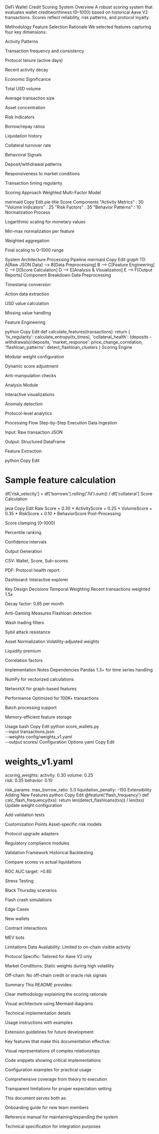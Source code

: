 DeFi Wallet Credit Scoring System
Overview
A robust scoring system that evaluates wallet creditworthiness (0–1000) based on historical Aave V2 transactions. Scores reflect reliability, risk patterns, and protocol loyalty.

Methodology
Feature Selection Rationale
We selected features capturing four key dimensions:

Activity Patterns

Transaction frequency and consistency

Protocol tenure (active days)

Recent activity decay

Economic Significance

Total USD volume

Average transaction size

Asset concentration

Risk Indicators

Borrow/repay ratios

Liquidation history

Collateral turnover rate

Behavioral Signals

Deposit/withdrawal patterns

Responsiveness to market conditions

Transaction timing regularity

Scoring Approach
Weighted Multi-Factor Model

mermaid
Copy
Edit
pie title Score Components
    "Activity Metrics" : 30
    "Volume Indicators" : 25
    "Risk Factors" : 35
    "Behavior Patterns" : 10
Normalization Process

Logarithmic scaling for monetary values

Min-max normalization per feature

Weighted aggregation

Final scaling to 0–1000 range

System Architecture
Processing Pipeline
mermaid
Copy
Edit
graph TD
    A[Raw JSON Data] --> B[Data Preprocessing]
    B --> C[Feature Engineering]
    C --> D[Score Calculation]
    D --> E[Analysis & Visualization]
    E --> F[Output Reports]
Component Breakdown
Data Preprocessing

Timestamp conversion

Action data extraction

USD value calculation

Missing value handling

Feature Engineering

python
Copy
Edit
def calculate_features(transactions):
    return {
        'tx_regularity': calculate_entropy(tx_times),
        'collateral_health': (deposits - withdrawals)/deposits,
        'market_response': price_change_correlation,
        'flashloan_patterns': detect_flashloan_clusters
    }
Scoring Engine

Modular weight configuration

Dynamic score adjustment

Anti-manipulation checks

Analysis Module

Interactive visualizations

Anomaly detection

Protocol-level analytics

Processing Flow
Step-by-Step Execution
Data Ingestion

Input: Raw transaction JSON

Output: Structured DataFrame

Feature Extraction

python
Copy
Edit
# Sample feature calculation
df['risk_velocity'] = df['borrows'].rolling('7d').sum() / df['collateral']
Score Calculation

java
Copy
Edit
Raw Score = 
  0.30 * ActivityScore +
  0.25 * VolumeScore + 
  0.35 * RiskScore +
  0.10 * BehaviorScore
Post-Processing

Score clamping (0–1000)

Percentile ranking

Confidence intervals

Output Generation

CSV: Wallet, Score, Sub-scores

PDF: Protocol health report

Dashboard: Interactive explorer

Key Design Decisions
Temporal Weighting
Recent transactions weighted 1.5x

Decay factor: 0.85 per month

Anti-Gaming Measures
Flashloan detection

Wash trading filters

Sybil attack resistance

Asset Normalization
Volatility-adjusted weights

Liquidity premium

Correlation factors

Implementation Notes
Dependencies
Pandas 1.3+ for time series handling

NumPy for vectorized calculations

NetworkX for graph-based features

Performance
Optimized for 100K+ transactions

Batch processing support

Memory-efficient feature storage

Usage
bash
Copy
Edit
python score_wallets.py \
  --input transactions.json \
  --weights config/weights_v1.yaml \
  --output scores/
Configuration Options
yaml
Copy
Edit
# weights_v1.yaml
scoring_weights:
  activity: 0.30
  volume: 0.25  
  risk: 0.35
  behavior: 0.10

risk_params:
  max_borrow_ratio: 5.0
  liquidation_penalty: -150
Extensibility
Adding New Features
python
Copy
Edit
@feature('flash_frequency')
def calc_flash_frequency(txs):
    return len(detect_flashloans(txs)) / len(txs)
Update weight configuration

Add validation tests

Customization Points
Asset-specific risk models

Protocol upgrade adapters

Regulatory compliance modules

Validation Framework
Historical Backtesting

Compare scores vs actual liquidations

ROC AUC target: >0.85

Stress Testing

Black Thursday scenarios

Flash crash simulations

Edge Cases

New wallets

Contract interactions

MEV bots

Limitations
Data Availability: Limited to on-chain visible activity

Protocol Specific: Tailored for Aave V2 only

Market Conditions: Static weights during high volatility

Off-chain: No off-chain credit or oracle risk signals

Summary
This README provides:

Clear methodology explaining the scoring rationale

Visual architecture using Mermaid diagrams

Technical implementation details

Usage instructions with examples

Extension guidelines for future development

Key features that make this documentation effective:

Visual representations of complex relationships

Code snippets showing critical implementations

Configuration examples for practical usage

Comprehensive coverage from theory to execution

Transparent limitations for proper expectation setting

This document serves both as:

Onboarding guide for new team members

Reference manual for maintaining/expanding the system

Technical specification for integration purposes
